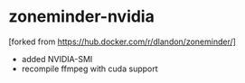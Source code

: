 # zoneminder-nvidia
[forked from https://hub.docker.com/r/dlandon/zoneminder/]
- added NVIDIA-SMI
- recompile ffmpeg with cuda support
